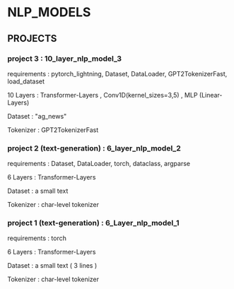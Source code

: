 # NLP_MODELS
## PROJECTS
### project 3 : 10_layer_nlp_model_3

requirements : pytorch_lightning, Dataset, DataLoader, GPT2TokenizerFast, load_dataset

10 Layers : Transformer-Layers , Conv1D(kernel_sizes=3,5) , MLP (Linear-Layers)

Dataset : "ag_news"

Tokenizer : GPT2TokenizerFast
### project 2 (text-generation) : 6_layer_nlp_model_2

requirements : Dataset, DataLoader, torch, dataclass, argparse

6 Layers : Transformer-Layers

Dataset : a small text

Tokenizer : char-level tokenizer
### project 1 (text-generation) : 6_Layer_nlp_model_1  

requirements : torch

6 Layers : Transformer-Layers

Dataset : a small text ( 3 lines )

Tokenizer : char-level tokenizer
